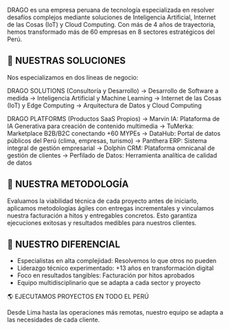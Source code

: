 DRAGO es una empresa peruana de tecnología especializada en resolver desafíos complejos mediante soluciones de Inteligencia Artificial, Internet de las Cosas (IoT) y Cloud Computing. Con más de 4 años de trayectoria, hemos transformado más de 60 empresas en 8 sectores estratégicos del Perú.

## 💼 NUESTRAS SOLUCIONES

Nos especializamos en dos líneas de negocio:

DRAGO SOLUTIONS (Consultoría y Desarrollo)
→ Desarrollo de Software a medida
→ Inteligencia Artificial y Machine Learning
→ Internet de las Cosas (IoT) y Edge Computing
→ Arquitectura de Datos y Cloud Computing

DRAGO PLATFORMS (Productos SaaS Propios)
→ Marvin IA: Plataforma de IA Generativa para creación de contenido multimedia
→ TuMerka: Marketplace B2B/B2C conectando +60 MYPEs
→ DataHub: Portal de datos públicos del Perú (clima, empresas, turismo)
→ Panthera ERP: Sistema integral de gestión empresarial
→ Dolphin CRM: Plataforma omnicanal de gestión de clientes
→ Perfilado de Datos: Herramienta analítica de calidad de datos

## 🔧 NUESTRA METODOLOGÍA

Evaluamos la viabilidad técnica de cada proyecto antes de iniciarlo, aplicamos metodologías ágiles con entregas incrementales y vinculamos nuestra facturación a hitos y entregables concretos. Esto garantiza ejecuciones exitosas y resultados medibles para nuestros clientes.

## 🎯 NUESTRO DIFERENCIAL

- Especialistas en alta complejidad: Resolvemos lo que otros no pueden
- Liderazgo técnico experimentado: +13 años en transformación digital
- Foco en resultados tangibles: Facturación por hitos aprobados
- Equipo multidisciplinario que se adapta a cada sector y proyecto

🌎 EJECUTAMOS PROYECTOS EN TODO EL PERÚ

Desde Lima hasta las operaciones más remotas, nuestro equipo se adapta a las necesidades de cada cliente.
